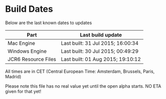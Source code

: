 # Build Dates

Below are the last known dates to updates

Part | Last build update
-----|-----
Mac Engine | Last built: 31 Jul 2015; 16:00:34
Windows Engine | Last built: 30 Jul 2015; 00:49:29
JCR6 Resource Files | Last built: 01 Aug 2015; 19:10:12
All times are in CET (Central European Time: Amsterdam, Brussels, Paris, Madrid)


Please note this file has no real value yet until the open alpha starts. NO ETA given for that yet!
